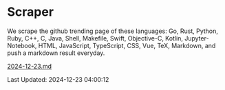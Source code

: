 # Scraper

We scrape the github trending page of these languages: Go, Rust, Python, Ruby, C++, C, Java, Shell, Makefile, Swift, Objective-C, Kotlin, Jupyter-Notebook, HTML, JavaScript, TypeScript, CSS, Vue, TeX, Markdown, and push a markdown result everyday.

[2024-12-23.md](https://github.com/yangwenmai/github-trending-backup/blob/master/2024-12-23.md)

Last Updated: 2024-12-23 04:00:12